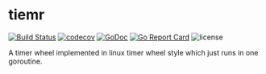 # tiemr

[![Build Status](https://travis-ci.org/dubbogo/timer.png?branch=master)](https://travis-ci.org/dubbogo/timer)
[![codecov](https://codecov.io/gh/dubbogo/timer/branch/master/graph/badge.svg)](https://codecov.io/gh/dubbogo/timer)
[![GoDoc](https://godoc.org/github.com/dubbogo/timer?status.svg)](https://godoc.org/github.com/dubbogo/timer)
[![Go Report Card](https://goreportcard.com/badge/github.com/dubbogo/timer)](https://goreportcard.com/report/github.com/dubbogo/timer)
![license](https://img.shields.io/badge/license-Apache--2.0-green.svg)

A timer wheel implemented in linux timer wheel style which just runs in one goroutine.


